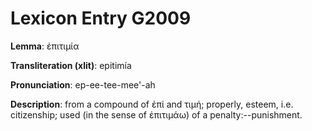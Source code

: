 # Lexicon Entry G2009

**Lemma**: ἐπιτιμία

**Transliteration (xlit)**: epitimía

**Pronunciation**: ep-ee-tee-mee'-ah

**Description**:
from a compound of ἐπί and τιμή; properly, esteem, i.e. citizenship; used (in the sense of ἐπιτιμάω) of a penalty:--punishment.
